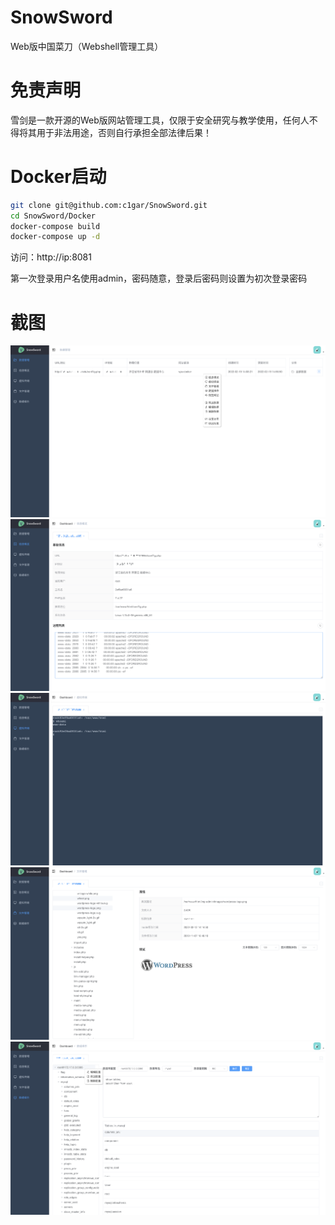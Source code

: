 # SnowSword
Web版中国菜刀（Webshell管理工具）


# 免责声明
雪剑是一款开源的Web版网站管理工具，仅限于安全研究与教学使用，任何人不得将其用于非法用途，否则自行承担全部法律后果！


# Docker启动
```bash
git clone git@github.com:c1gar/SnowSword.git
cd SnowSword/Docker
docker-compose build
docker-compose up -d
```

访问：http://ip:8081

第一次登录用户名使用admin，密码随意，登录后密码则设置为初次登录密码


# 截图
![dashboard](screenshot/dashboard.png)
![overview](screenshot/overview.png)
![terminal](screenshot/terminal.png)
![filemanager](screenshot/filemanager.png)
![database](screenshot/database.png)